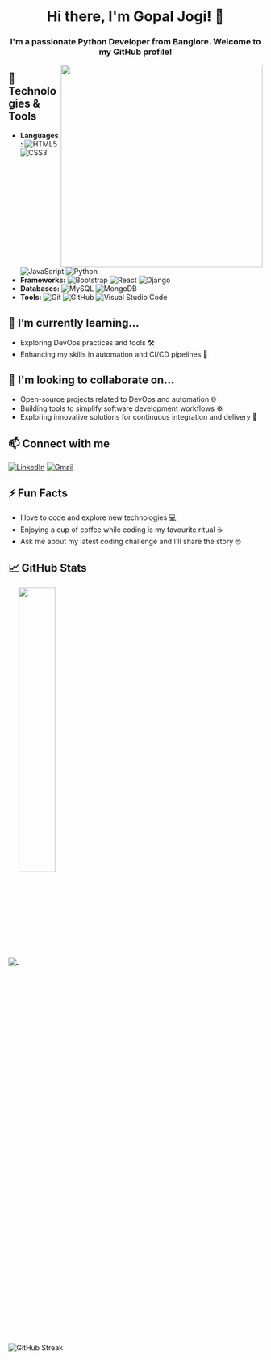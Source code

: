 
<h1 align="center">Hi there, I'm Gopal Jogi! 👋</h1>
<h3 align="center">I'm a passionate Python Developer from Banglore. Welcome to my GitHub profile!</h3>
<img src="https://user-images.githubusercontent.com/74038190/212750672-2f3f2b50-c84f-4ed8-a60a-849ae69ff9df.gif" width="400" align="right"></img>

## 🔧 Technologies & Tools
- **Languages:**
  ![HTML5](https://img.shields.io/badge/html5-%23E34F26.svg?style=for-the-badge&logo=html5&logoColor=white)
  ![CSS3](https://img.shields.io/badge/css3-%231572B6.svg?style=for-the-badge&logo=css3&logoColor=white)
  ![JavaScript](https://img.shields.io/badge/javascript-%23323330.svg?style=for-the-badge&logo=javascript&logoColor=%23F7DF1E)
  ![Python](https://img.shields.io/badge/python-3670A0?style=for-the-badge&logo=python&logoColor=ffdd54)
- **Frameworks:**
  ![Bootstrap](https://img.shields.io/badge/bootstrap-%23563D7C.svg?style=for-the-badge&logo=bootstrap&logoColor=white)
  ![React](https://img.shields.io/badge/react-%2320232a.svg?style=for-the-badge&logo=react&logoColor=%2361DAFB)
  ![Django](https://img.shields.io/badge/django-%23092E20.svg?style=for-the-badge&logo=django&logoColor=white)
- **Databases:**
  ![MySQL](https://img.shields.io/badge/mysql-%2300f.svg?style=for-the-badge&logo=mysql&logoColor=white)
  ![MongoDB](https://img.shields.io/badge/MongoDB-%234ea94b.svg?style=for-the-badge&logo=mongodb&logoColor=white)
- **Tools:**
  ![Git](https://img.shields.io/badge/git-%23F05033.svg?style=for-the-badge&logo=git&logoColor=white)
  ![GitHub](https://img.shields.io/badge/github-%23121011.svg?style=for-the-badge&logo=github&logoColor=white)
  ![Visual Studio Code](https://img.shields.io/badge/Visual%20Studio%20Code-0078d7.svg?style=for-the-badge&logo=visual-studio-code&logoColor=white)

## 🌱 I’m currently learning...
- Exploring DevOps practices and tools 🛠️
- Enhancing my skills in automation and CI/CD pipelines 🤖

## 👥 I'm looking to collaborate on...
- Open-source projects related to DevOps and automation 🌐
- Building tools to simplify software development workflows ⚙️
- Exploring innovative solutions for continuous integration and delivery 🚚

## 📫 Connect with me
[![LinkedIn](https://img.shields.io/badge/LinkedIn-gopaljogi-blue)](https://www.linkedin.com/in/gopaljogi/)
[![Gmail](https://img.shields.io/badge/Email-ContactMe-red)](mailto:gopaljogi5@gmail.com)
## ⚡ Fun Facts
- I love to code and explore new technologies 💻
- Enjoying a cup of coffee while coding is my favourite ritual ☕
- Ask me about my latest coding challenge and I'll share the story 🤓
## 📈 GitHub Stats
<a href="https://github.com/gopal-jogi">
  <img align="center" src="https://github-readme-stats.vercel.app/api?username=gopal-jogi&show_icons=true&theme=radical" />
</a>
<a href="https://github.com/gopal-jogi">
  <img align="center" width="38%" src="https://github-readme-stats.vercel.app/api/top-langs/?username=gopal-jogi&theme=dark" />
</a>

![GitHub Streak](https://github-readme-streak-stats.herokuapp.com?user=gopal-jogi&theme=dark&date_format=M%20j%5B%2C%20Y%5D)
